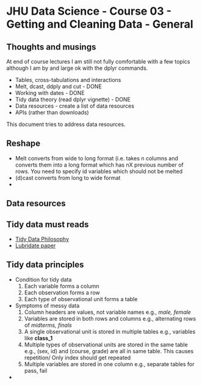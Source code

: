 # JHU Data Science - Course 03 - Getting and Cleaning Data - General

## Thoughts and musings 
At end of course lectures I am still not fully comfortable with a few topics although
I am by and large ok with the dplyr commands.
* Tables, cross-tabulations and interactions 
* Melt, dcast, ddply and cut - DONE
* Working with dates - DONE 
* Tidy data theory (read dplyr vignette) - DONE
* Data resources - create a list of data resources 
* APIs (rather than downloads)

This document tries to address data resources.  

## Reshape 
* Melt converts from wide to long format (i.e. takes n columns and converts them into a long format which has nX previous number of rows. You need to specify id variables which should not be melted
* (d)cast converts from long to wide format 
* 

## Data resources 

## Tidy data must reads 
* [Tidy Data Philosophy](http://vita.had.co.nz/papers/tidy-data.pdf)
* [Lubridate paper](https://www.jstatsoft.org/article/view/v040i03/v40i03.pdf)

## Tidy data principles 
* Condition for tidy data
    1. Each variable forms a column
    2. Each observation forms a row
    3. Each type of observational unit forms a table
* Symptoms of messy data 
    1. Column headers are values, not variable names e.g., _male, female_
    2. Variables are stored in both rows and columns e.g., alternating rows of _midterms, finals_
    3. A single observational unit is stored in multiple tables e.g., variables like __class\_1__
    4. Multiple types of observational units are stored in the same table e.g., (sex, id) and (course, grade) are all in same table. This causes repetition/ Only index should get repeated
    5. Multiple variables are stored in one column e.g., separate tables for pass, fail 
* 
